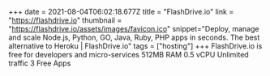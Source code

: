 +++
date = 2021-08-04T06:02:18.677Z
title = "FlashDrive.io"
link = "https://flashdrive.io"
thumbnail = "https://flashdrive.io/assets/images/favicon.ico"
snippet="Deploy, manage and scale Node.js, Python, GO, Java, Ruby, PHP apps in seconds. The best alternative to Heroku | FlashDrive.io"
tags = ["hosting"]
+++
FlashDrive.io is free for developers and micro-services
512MB RAM
0.5 vCPU
Unlimited traffic
3 Free Apps
